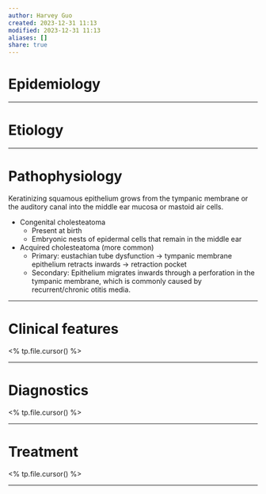 ```yaml
---
author: Harvey Guo
created: 2023-12-31 11:13
modified: 2023-12-31 11:13
aliases: []
share: true
---
```

# Epidemiology


---
# Etiology


---
# Pathophysiology
Keratinizing squamous epithelium grows from the tympanic membrane or the auditory canal into the middle ear mucosa or mastoid air cells.
- Congenital cholesteatoma
	- Present at birth
	- Embryonic nests of epidermal cells that remain in the middle ear
- Acquired cholesteatoma (more common)
	- Primary: eustachian tube dysfunction → tympanic membrane epithelium retracts inwards → retraction pocket
	- Secondary: Epithelium migrates inwards through a perforation in the tympanic membrane, which is commonly caused by recurrent/chronic otitis media.

---
# Clinical features
<% tp.file.cursor() %>

---
# Diagnostics
<% tp.file.cursor() %>

---
# Treatment
<% tp.file.cursor() %>

---
